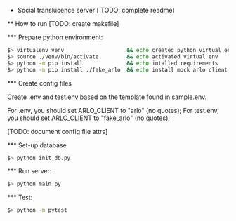 * Social translucence server
[ TODO: complete readme]

** How to run
[TODO: create makefile]

*** Prepare python environment:
```zsh
$> virtualenv venv					  && echo created python virtual env
$> source ./venv/bin/activate 		  && echo activated virtual env
$> python -m pip install 			  && echo intalled requirements
$> python -m pip install ./fake_arlo  && echo install mock arlo client for arlo testing
```

*** Create config files

Create .env and test.env based on the template found in sample.env.


For .env, you should set ARLO_CLIENT to "arlo" (no quotes);
For test.env, you should set ARLO_CLIENT to "fake_arlo" (no quotes);

[TODO: document config file attrs]

*** Set-up database

```zsh
$> python init_db.py
```

*** Run server:

```zsh
$> python main.py
```


*** Test:
```zsh
$> python -m pytest
```

